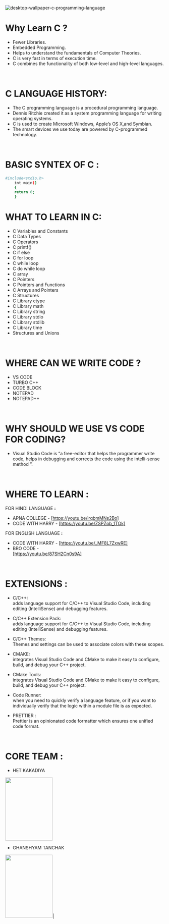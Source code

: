 ![desktop-wallpaper-c-programming-language](https://github.com/het2809/C-language-practice/assets/132273406/a9d93b49-1d3a-41f9-804f-04e68296ac80)

# **Why Learn C ?**
 - Fewer Libraries. 
 - Embedded Programming.
 - Helps to understand the fundamentals of Computer Theories.
 - C is very fast in terms of execution time.
 - C combines the functionality of both low-level and high-level languages.

<br />

# **C LANGUAGE HISTORY:**

- The C programming language is a procedural programming language. 
- Dennis Ritchie created it as a system programming language for writing operating systems.
 - C is used to create Microsoft Windows, Apple’s OS X,and Symbian. 
 - The smart devices we use today are powered by C-programmed technology.

<br />


# **BASIC SYNTEX OF C :**
```sh
#include<stdio.h>
    int main()
    {
    return 0;
    }
```


# **WHAT TO LEARN IN C:**
 - C Variables and Constants
- C Data Types
- C Operators
- C printf()
- C if else
- C for loop
- C while loop
- C do while loop
- C array
- C Pointers
- C Pointers and Functions
- C Arrays and Pointers
- C Structures
- C Library ctype
- C Library math
- C Library string
- C Library stdio
- C Library stdlib
- C Library time
- Structures and Unions

<br />

# **WHERE CAN WE WRITE CODE ?**
- VS CODE
- TURBO C++
- CODE BLOCK
- NOTEPAD
- NOTEPAD++


<br />

# **WHY SHOULD WE USE VS CODE FOR CODING?**
- Visual Studio Code is “a free-editor that helps the programmer write code, helps in debugging and corrects the code using the intelli-sense method ”.

<br />

# **WHERE TO LEARN :**
FOR HINDI LANGUAGE **:**
- APNA COLLEGE - [https://youtu.be/irqbmMNs2Bo]
- CODE WITH HARRY - [https://youtu.be/ZSPZob_1TOk]

FOR ENGLISH LANGUAGE **:**
- CODE WITH HARRY - [https://youtu.be/_MF8L7ZxwRE]
- BRO CODE -   
[https://youtu.be/87SH2Cn0s9A]

<br />

# **EXTENSIONS :**

 - C/C++:   
 adds language support for C/C++ to Visual Studio Code, including editing (IntelliSense) and debugging features.

 - C/C++ Extension Pack:  
 adds language support for C/C++ to Visual Studio Code, including editing (IntelliSense) and debugging features.

- C/C++ Themes:  
Themes and settings can be used to associate colors with these scopes.

- CMAKE:  
integrates Visual Studio Code and CMake to make it easy to configure, build, and debug your C++ project.

- CMake Tools:  
integrates Visual Studio Code and CMake to make it easy to configure, build, and debug your C++ project.

- Code Runner:  
when you need to quickly verify a language feature, or if you want to individually verify that the logic within a module file is as expected.

- PRETTIER :  
 Prettier is an opinionated code formatter which ensures one unified code 
 format.

<br />

# **CORE TEAM :**
- HET KAKADIYA  
<img src= "https://github.com/het2809/C-language-practice/assets/132273406/231e9654-f416-4203-8511-f6df83facb32" width="150" height="200">

- GHANSHYAM TANCHAK

<img src= "https://github.com/het2809/C-language-practice/assets/132273406/7ee0ccc0-2798-4d4a-a3dd-bf480d8855dd" width="150" height="200">|



